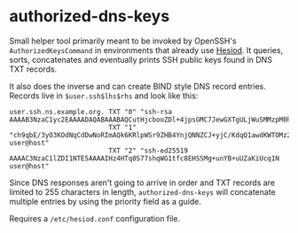 # authorized-dns-keys

Small helper tool primarily meant to be invoked by OpenSSH's
`AuthorizedKeysCommand` in environments that already use
[Hesiod](https://en.wikipedia.org/wiki/Hesiod_\(name_service\)). It queries,
sorts, concatenates and eventually prints SSH public keys found in DNS TXT
records.

It also does the inverse and can create BIND style DNS record entries. Records
live in `$user.ssh$lhs$rhs` and look like this:

    user.ssh.ns.example.org. TXT "0" "ssh-rsa AAAAB3NzaC1yc2EAAAADAQABAAABAQCutHjcbooZDl+4jpsGMC7JewGXTgULjWuSMMzpM0hCKn4aIOaULkbDV020NiO+dfo0DTo2vXwZn6GqUu4xyZVk5dQa+yk6He3DAzgwsXxsLuwQYfGI0xVgGsaBFWPXqXjWIq6amKKG6o2Ll15HOw6Tj0MULGqQtC/j00VrKxNztNy2Lesa06KkKnFBFimA29ZhVlUjm8W/t7rwg0alulLnoOp"
                             TXT "1" "ch9qbE/3yO3KOdNqCdDwNoRImAQk6KRlpWSr9ZHB4YnjQNNZCJ+yjC/KdqQ1awdKWTOMz2jfbhd/WHeH7XRY4iU2ZatVj6ZAcaqKvkaG8mWDYq2RNf6k88FgLdM33 user@host"
                             TXT "2" "ssh-ed25519 AAAAC3NzaC1lZDI1NTE5AAAAIHz4HTq0S77shqWG1tfc8EHSSMg+unYB+uUZaKiUcq1N user@host"

Since DNS responses aren't going to arrive in order and TXT records are
limited to 255 characters in length, `authorized-dns-keys` will concatenate
multiple entries by using the priority field as a guide.

Requires a `/etc/hesiod.conf` configuration file.
